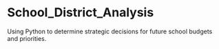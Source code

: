 # School_District_Analysis
Using Python to determine strategic decisions for future school budgets and priorities.
